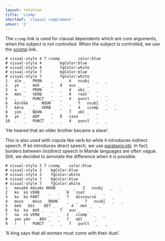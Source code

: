 ```yaml
---
layout: relation
title: 'ccomp'
shortdef: 'clausal complement'
udver: '2'
---
```


The `ccomp` link is used for clausal dependents which are core arguments, when the subject is not controlled. When the subject is controlled, we use the [xcomp]() link. 

~~~ conllu
# visual-style 4 7 ccomp        color:blue
# visual-style 4        bgColor:blue
# visual-style 4        fgColor:white
# visual-style 7        bgColor:blue
# visual-style 7        fgColor:white
1	ale	_	PRON	_	_	4	nsubj	_	_
2	ye	_	AUX	_	_	4	aux	_	_
3	a	_	PRON	_	_	4	obj	_	_
4	mèn	_	VERB	_	_	0	root	_	_
5	,	_	PUNCT	_	_	4	punct	_	_
6	kòròkè	_	NOUN	_	_	7	nsubj	_	_
7	kèra	_	VERB	_	_	4	ccomp	_	_
8	jòn	_	NOUN	_	_	7	obl	_	_
9	ye	_	ADP	_	_	8	case	_	_
10	.	_	PUNCT	_	_	4	punct	_	_

~~~
'He heared that an older brother became a slave'. 

This  is also used with copula like verb _kó_ while it introduces indirect speech. If _kó_ introduces direct speech, we use [parataxis:obj](). In fact, borders between (in)direct speech in Mande languages are often vague. Still, we decided to annotate the difference when it is possible.

~~~ conllu
# visual-style 2 7 ccomp	color:blue
# visual-style 2	bgColor:blue
# visual-style 2	fgColor:white
# visual-style 7	bgColor:blue
# visual-style 7	fgColor:white
1	masakè	màsakɛ	NOUN	_	_	2	nsubj	_	_
2	ko	kó	VERB	_	_	0	root	_	_
3	ko	kó	PART	_	_	7	discourse	_	_
4	muso	mùso	NOUN	_	_	7	nsubj	_	_
5	bèè	bɛ́ɛ	DET	_	_	4	det	_	_
6	ka	ka	AUX	_	_	7	aux	_	_
7	na	nà	VERB	_	_	2	ccomp	_	_
8	yen	yèn	ADV	_	_	7	obl	_	_
9	!	!	PUNCT	_	_	7	punct	_	_

~~~
'A king says that all women must come with their dust'.
<!-- Interlanguage links updated Út zář 29 20:31:45 CEST 2020 -->
